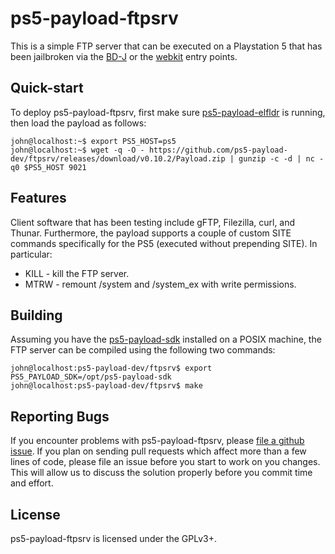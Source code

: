 # ps5-payload-ftpsrv
This is a simple FTP server that can be executed on a Playstation 5 that has
been jailbroken via the [BD-J][bdj] or the [webkit][webkit] entry points.

## Quick-start
To deploy ps5-payload-ftpsrv, first make sure [ps5-payload-elfldr][elfldr] is
running, then load the payload as follows:

```console
john@localhost:~$ export PS5_HOST=ps5
john@localhost:~$ wget -q -O - https://github.com/ps5-payload-dev/ftpsrv/releases/download/v0.10.2/Payload.zip | gunzip -c -d | nc -q0 $PS5_HOST 9021
```

## Features
Client software that has been testing include gFTP, Filezilla, curl, and Thunar.
Furthermore, the payload supports a couple of custom SITE commands specifically
for the PS5 (executed without prepending SITE). In particular:
 - KILL - kill the FTP server.
 - MTRW - remount /system and /system_ex with write permissions.

## Building
Assuming you have the [ps5-payload-sdk][sdk] installed on a POSIX machine,
the FTP server can be compiled using the following two commands:
```console
john@localhost:ps5-payload-dev/ftpsrv$ export PS5_PAYLOAD_SDK=/opt/ps5-payload-sdk
john@localhost:ps5-payload-dev/ftpsrv$ make
```

## Reporting Bugs
If you encounter problems with ps5-payload-ftpsrv, please [file a github issue][issues].
If you plan on sending pull requests which affect more than a few lines of code,
please file an issue before you start to work on you changes. This will allow us
to discuss the solution properly before you commit time and effort.

## License
ps5-payload-ftpsrv is licensed under the GPLv3+.

[bdj]: https://github.com/john-tornblom/bdj-sdk
[sdk]: https://github.com/ps5-payload-dev/sdk
[webkit]: https://github.com/Cryptogenic/PS5-IPV6-Kernel-Exploit
[elfldr]: https://github.com/ps5-payload-dev/elfldr
[issues]: https://github.com/ps5-payload-dev/ftpsrv/issues/new
